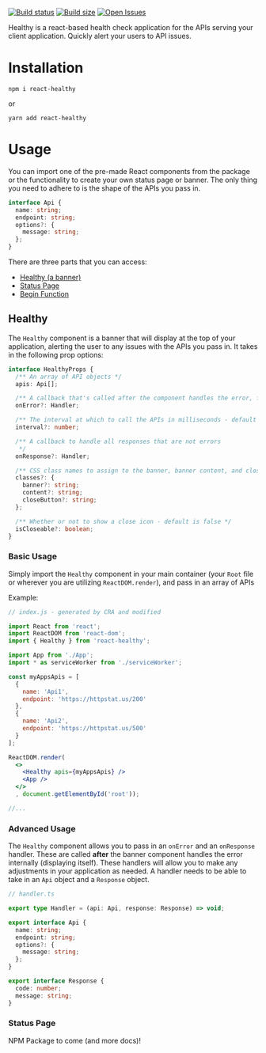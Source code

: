[![Build status](https://img.shields.io/travis/katiawheeler/healthy.svg?style=flat-square)](https://img.shields.io/travis/katiawheeler/healthy.svg?style=flat-square)
[![Build size](https://img.shields.io/bundlephobia/min/react-healthy.svg?style=flat-square)](https://img.shields.io/bundlephobia/min/react-healthy.svg?style=flat-square)
[![Open Issues](https://img.shields.io/github/issues/katiawheeler/healthy.svg?style=flat-square)](https://img.shields.io/github/issues/katiawheeler/healthy.svg?style=flat-square)

Healthy is a react-based health check application for the APIs serving your client application. Quickly alert your users to API issues.

# Installation

```node
npm i react-healthy
```

or

```node
yarn add react-healthy
```

# Usage

You can import one of the pre-made React components from the package or the functionality to create your own status page or banner. The only thing you need to adhere to is the shape of the APIs you pass in.

```ts
interface Api {
  name: string;
  endpoint: string;
  options?: {
    message: string;
  };
}
```

There are three parts that you can access:

- [Healthy (a banner)](###Banner-Component)
- [Status Page](###Status-Page)
- [Begin Function](###Begin-Function)

## Healthy

The `Healthy` component is a banner that will display at the top of your application, alerting the user to any issues with the APIs you pass in. It takes in the following prop options:

```ts
interface HealthyProps {
  /** An array of API objects */
  apis: Api[];

  /** A callback that's called after the component handles the error, for additional error handling */
  onError?: Handler;

  /** The interval at which to call the APIs in milliseconds - default is 30 seconds (30000) */
  interval?: number;

  /** A callback to handle all responses that are not errors
   */
  onResponse?: Handler;

  /** CSS class names to assign to the banner, banner content, and close button */
  classes?: {
    banner?: string;
    content?: string;
    closeButton?: string;
  };

  /** Whether or not to show a close icon - default is false */
  isCloseable?: boolean;
}
```

### Basic Usage

Simply import the `Healthy` component in your main container (your `Root` file or wherever you are utilizing `ReactDOM.render`), and pass in an array of APIs

Example:

```jsx
// index.js - generated by CRA and modified

import React from 'react';
import ReactDOM from 'react-dom';
import { Healthy } from 'react-healthy';

import App from './App';
import * as serviceWorker from './serviceWorker';

const myAppsApis = [
  {
    name: 'Api1',
    endpoint: 'https://httpstat.us/200'
  },
  {
    name: 'Api2',
    endpoint: 'https://httpstat.us/500'
  }
];

ReactDOM.render(
  <>
    <Healthy apis={myAppsApis} />
    <App />
  </>
  , document.getElementById('root'));

//...
```

### Advanced Usage

The `Healthy` component allows you to pass in an `onError` and an `onResponse` handler. These are called **after** the banner component handles the error internally (displaying itself). These handlers will allow you to make any adjustments in your application as needed. A handler needs to be able to take in an `Api` object and a `Response` object.

```ts
// handler.ts

export type Handler = (api: Api, response: Response) => void;
```

```ts
export interface Api {
  name: string;
  endpoint: string;
  options?: {
    message: string;
  };
}

export interface Response {
  code: number;
  message: string;
}
```

### Status Page

NPM Package to come (and more docs)!
